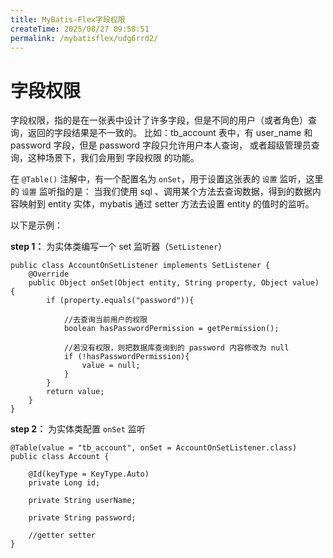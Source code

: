 ```yaml
---
title: MyBatis-Flex字段权限
createTime: 2025/08/27 09:58:51
permalink: /mybatisflex/udg6rrd2/
---
```

# 字段权限

字段权限，指的是在一张表中设计了许多字段，但是不同的用户（或者角色）查询，返回的字段结果是不一致的。 比如：tb_account 表中，有 user_name 和 password 字段，但是 password 字段只允许用户本人查询， 或者超级管理员查询，这种场景下，我们会用到 字段权限 的功能。

在 `@Table()` 注解中，有一个配置名为 `onSet`，用于设置这张表的 `设置` 监听，这里的 `设置` 监听指的是： 当我们使用 sql 、调用某个方法去查询数据，得到的数据内容映射到 entity 实体，mybatis 通过 setter 方法去设置 entity 的值时的监听。

以下是示例：

**step 1：** 为实体类编写一个 set 监听器（`SetListener`）



```
public class AccountOnSetListener implements SetListener {
    @Override
    public Object onSet(Object entity, String property, Object value) {
        if (property.equals("password")){

            //去查询当前用户的权限
            boolean hasPasswordPermission = getPermission();
            
            //若没有权限，则把数据库查询到的 password 内容修改为 null
            if (!hasPasswordPermission){
                value = null;
            }
        }
        return value;
    }
}
```

**step 2：** 为实体类配置 `onSet` 监听



```
@Table(value = "tb_account", onSet = AccountOnSetListener.class)
public class Account {

    @Id(keyType = KeyType.Auto)
    private Long id;

    private String userName;
    
    private String password;
    
    //getter setter
}
```

